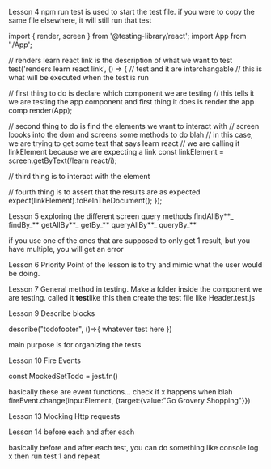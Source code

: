 Lesson 4
npm run test is used to start the test file.
if you were to copy the same file elsewhere, it will still run that test

import { render, screen } from '@testing-library/react';
import App from './App';

// renders learn react link is the description of what we want to test
test('renders learn react link', () => { // test and it are interchangable
// this is what will be executed when the test is run

// first thing to do is declare which component we are testing
// this tells it we are testing the app component and first thing it does is render the app comp
render(App);

// second thing to do is find the elements we want to interact with
// screen loooks into the dom and screens some methods to do blah
// in this case, we are trying to get some text that says learn react
// we are calling it linkElement because we are expecting a link
const linkElement = screen.getByText(/learn react/i);

// third thing is to interact with the element

// fourth thing is to assert that the results are as expected
expect(linkElement).toBeInTheDocument();
});

Lesson 5
exploring the different screen query methods
findAllBy**_
findBy_**
getAllBy**_
getBy_**
queryAllBy**_
queryBy_**

if you use one of the ones that are supposed to only get 1 result, but you have multiple, you will get an error

Lesson 6
Priority
Point of the lesson is to try and mimic what the user would be doing.

Lesson 7
General method in testing. Make a folder inside the component we are testing. called it **test**like this then create the test file like Header.test.js

Lesson 9
Describe blocks

describe("todofooter", ()=>{
whatever test here
})

main purpose is for organizing the tests

Lesson 10
Fire Events

const MockedSetTodo = jest.fn()

basically these are event functions... check if x happens when blah
fireEvent.change(inputElement, {target:{value:"Go Grovery Shopping"}})

Lesson 13
Mocking Http requests

Lesson 14
before each and after each

basically before and after each test, you can do something like console log x then run test 1 and repeat
